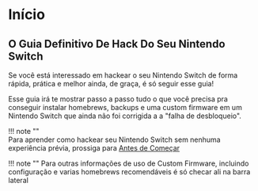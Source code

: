 # Início

##  **O Guia Definitivo De Hack Do Seu Nintendo Switch**

Se você está interessado em hackear o seu Nintendo Switch de forma rápida, prática e melhor ainda, de graça, é só seguir esse guia!

Esse guia irá te mostrar passo a passo tudo o que você precisa pra conseguir instalar homebrews, backups e uma custom firmware em um Nintendo Switch que ainda não foi corrigida a a "falha de desbloqueio".
  
  
!!! note ""  
    Para aprender como hackear seu Nintendo Switch sem nenhuma experiência prévia, prossiga para [Antes de Começar](http://127.0.0.1:8000/Come%C3%A7ando/ "Antes de Começar")
  
!!! note ""
    Para outras informações de uso de Custom Firmware, incluindo configuração e varias homebrews recomendáveis é só checar ali na barra lateral
